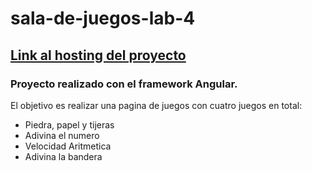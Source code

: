 # sala-de-juegos-lab-4
## [Link al hosting del proyecto](http://leonifran.000webhostapp.com/salaDeJuegos/)

### Proyecto realizado con el framework Angular.
El objetivo es realizar una pagina de juegos con cuatro juegos en total:
- Piedra, papel y tijeras
- Adivina el numero
- Velocidad Aritmetica
- Adivina la bandera


